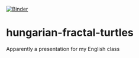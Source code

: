 [![Binder](https://mybinder.org/badge.svg)](https://mybinder.org/v2/gh/tsvdan/hungarian-fractal-turtles/master?filepath=L-system%20presentation.ipynb)
# hungarian-fractal-turtles
Apparently a presentation for my English class
